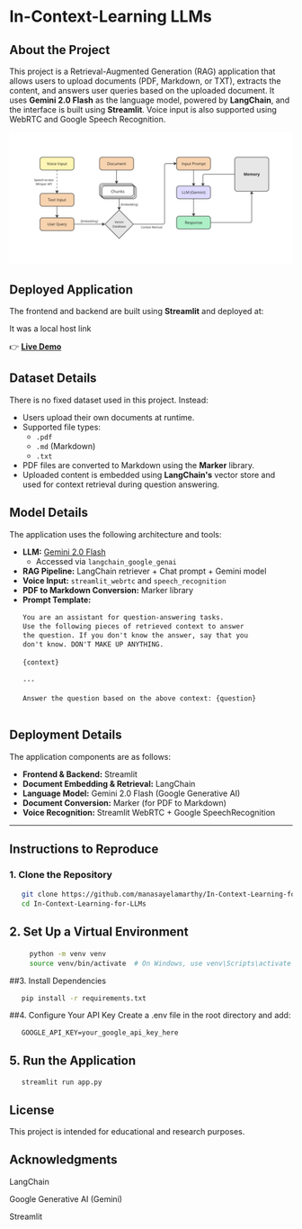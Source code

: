 # In-Context-Learning LLMs

## About the Project
This project is a Retrieval-Augmented Generation (RAG) application that allows users to upload documents (PDF, Markdown, or TXT), extracts the content, and answers user queries based on the uploaded document. It uses **Gemini 2.0 Flash** as the language model, powered by **LangChain**, and the interface is built using **Streamlit**. Voice input is also supported using WebRTC and Google Speech Recognition.


![User Flow Diagram](LLMs-and-In-Context-learning.jpg)

## Deployed Application
The frontend and backend are built using **Streamlit** and deployed at:

It was a local host link 

👉 [**Live Demo**](https://localhost:8501/) 


## Dataset Details
There is no fixed dataset used in this project. Instead:
- Users upload their own documents at runtime.
- Supported file types:
  - `.pdf`
  - `.md` (Markdown)
  - `.txt`
- PDF files are converted to Markdown using the **Marker** library.
- Uploaded content is embedded using **LangChain's** vector store and used for context retrieval during question answering.

## Model Details
The application uses the following architecture and tools:

- **LLM:** [Gemini 2.0 Flash](https://ai.google.dev/)
  - Accessed via `langchain_google_genai`
- **RAG Pipeline:** LangChain retriever + Chat prompt + Gemini model
- **Voice Input:** `streamlit_webrtc` and `speech_recognition`
- **PDF to Markdown Conversion:** Marker library
- **Prompt Template:**
  ```text
  You are an assistant for question-answering tasks.
  Use the following pieces of retrieved context to answer
  the question. If you don't know the answer, say that you
  don't know. DON'T MAKE UP ANYTHING.

  {context}

  ---

  Answer the question based on the above context: {question}


## Deployment Details

The application components are as follows:

- **Frontend & Backend:** Streamlit  
- **Document Embedding & Retrieval:** LangChain  
- **Language Model:** Gemini 2.0 Flash (Google Generative AI)  
- **Document Conversion:** Marker (for PDF to Markdown)  
- **Voice Recognition:** Streamlit WebRTC + Google SpeechRecognition  

---

## Instructions to Reproduce

### 1. Clone the Repository
```sh
   git clone https://github.com/manasayelamarthy/In-Context-Learning-for-LLMs
   cd In-Context-Learning-for-LLMs
   ```

## 2. Set Up a Virtual Environment
``` sh
     python -m venv venv
     source venv/bin/activate  # On Windows, use venv\Scripts\activate

```
##3. Install Dependencies
```sh
   pip install -r requirements.txt
```
##4. Configure Your API Key
Create a .env file in the root directory and add:
```
   GOOGLE_API_KEY=your_google_api_key_here
```
## 5. Run the Application
```
   streamlit run app.py
```
## License
This project is intended for educational and research purposes.

## Acknowledgments
LangChain

Google Generative AI (Gemini)

Streamlit

